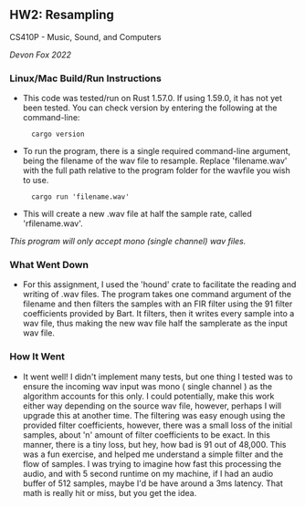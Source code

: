 ## HW2: Resampling

CS410P - Music, Sound, and Computers

*Devon Fox 2022*
### Linux/Mac Build/Run Instructions

* This code was tested/run on Rust 1.57.0.  If using 1.59.0, it has not yet been tested.  You can check version by entering the following at the command-line:

        cargo version

* To run the program, there is a single required command-line argument, being the filename of the wav file to resample. Replace 'filename.wav' with the full path relative to the program folder for the wavfile you wish to use.

        cargo run 'filename.wav'

* This will create a new .wav file at half the sample rate, called 'rfilename.wav'.  

*This program will only accept mono (single channel) wav files.*

### What Went Down

* For this assignment, I used the 'hound' crate to facilitate the reading and writing of .wav files.  The program takes one command argument of the filename and then filters the samples with an FIR filter using the 91 filter coefficients provided by Bart.  It filters, then it writes every sample into a wav file, thus making the new wav file half the samplerate as the input wav file.  

###  How It Went

* It went well! I didn't implement many tests, but one thing I tested was to ensure the incoming wav input was mono ( single channel ) as the algorithm accounts for this only. I could potentially, make this work either way depending on the source wav file, however, perhaps I will upgrade this at another time. The filtering was easy enough using the provided filter coefficients, however, there was a small loss of the initial samples, about 'n' amount of filter coefficients to be exact.  In this manner, there is a tiny loss, but hey, how bad is 91 out of 48,000.  This was a fun exercise, and helped me understand a simple filter and the flow of samples.  I was trying to imagine how fast this processing the audio, and with 5 second runtime on my machine, if I had an audio buffer of 512 samples, maybe I'd be have around a 3ms latency. That math is really hit or miss, but you get the idea.  